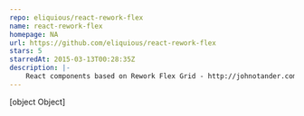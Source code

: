 ```yaml
---
repo: eliquious/react-rework-flex
name: react-rework-flex
homepage: NA
url: https://github.com/eliquious/react-rework-flex
stars: 5
starredAt: 2015-03-13T00:28:35Z
description: |-
    React components based on Rework Flex Grid - http://johnotander.com/rework-flex-grid/#css
---
```


[object Object]
